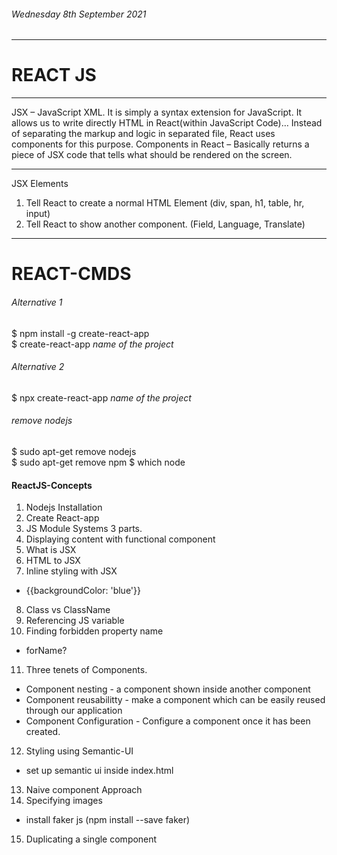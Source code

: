 ###### Wednesday 8th September 2021
*******************************************
# REACT JS
*******************************************

JSX – JavaScript XML. It is simply a syntax extension for JavaScript. It allows us to write directly HTML in React(within JavaScript Code)… Instead of separating the markup and logic in separated file, React uses components for this purpose.
Components  in React – Basically returns a piece of JSX code that tells what should be rendered on the screen. 
*******************************************
JSX Elements
1. Tell React to create a normal HTML Element (div, span, h1, table, hr, input)
2. Tell React to show another component. (Field, Language, Translate)

*******************************************
# REACT-CMDS
###### Alternative 1
$ npm install -g create-react-app <br/>
$ create-react-app *name of the project*

###### Alternative 2
$ npx create-react-app *name of the project*

###### remove nodejs
$ sudo apt-get remove nodejs <br/>
$ sudo apt-get remove npm
$ which node

#### ReactJS-Concepts
1. Nodejs Installation
2. Create React-app
3. JS Module Systems 3 parts.
4. Displaying content with functional component
5. What is JSX
6. HTML to JSX
7. Inline styling with JSX
 - {{backgroundColor: 'blue'}}
8. Class vs ClassName
9. Referencing JS variable
10. Finding forbidden property name
 - forName?
11. Three tenets of Components. 
 - Component nesting - a component shown inside another component
 - Component reusabilitty - make a component which can be easily reused through our application
 - Component Configuration - Configure a component once it has been created. 

12. Styling using Semantic-UI
 - set up semantic ui inside index.html
13. Naive component Approach
14. Specifying images 
 - install faker js (npm install --save faker)
15. Duplicating a single component

